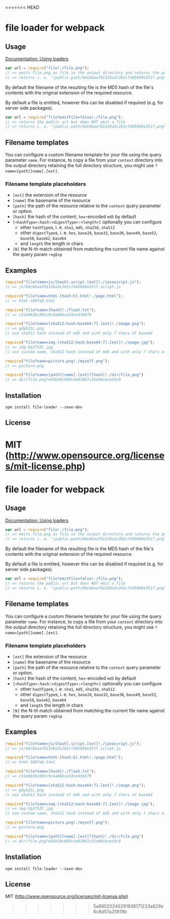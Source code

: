 <<<<<<< HEAD
# file loader for webpack

## Usage

[Documentation: Using loaders](http://webpack.github.io/docs/using-loaders.html)

``` javascript
var url = require("file!./file.png");
// => emits file.png as file in the output directory and returns the public url
// => returns i. e. "/public-path/0dcbbaa701328a3c262cfd45869e351f.png"
```

By default the filename of the resulting file is the MD5 hash of the file's contents 
with the original extension of the required resource.

By default a file is emitted, however this can be disabled if required (e.g. for server
side packages).

``` javascript
var url = require("file?emitFile=false!./file.png");
// => returns the public url but does NOT emit a file
// => returns i. e. "/public-path/0dcbbaa701328a3c262cfd45869e351f.png"
```

## Filename templates

You can configure a custom filename template for your file using the query
parameter `name`. For instance, to copy a file from your `context` directory
into the output directory retaining the full directory structure, you might
use `?name=[path][name].[ext]`.

### Filename template placeholders

* `[ext]` the extension of the resource
* `[name]` the basename of the resource
* `[path]` the path of the resource relative to the `context` query parameter or option.
* `[hash]` the hash of the content, `hex`-encoded `md5` by default
* `[<hashType>:hash:<digestType>:<length>]` optionally you can configure
  * other `hashType`s, i. e. `sha1`, `md5`, `sha256`, `sha512`
  * other `digestType`s, i. e. `hex`, `base26`, `base32`, `base36`, `base49`, `base52`, `base58`, `base62`, `base64`
  * and `length` the length in chars
* `[N]` the N-th match obtained from matching the current file name against the query param `regExp`

## Examples

``` javascript
require("file?name=js/[hash].script.[ext]!./javascript.js");
// => js/0dcbbaa701328a3c262cfd45869e351f.script.js

require("file?name=html-[hash:6].html!./page.html");
// => html-109fa8.html

require("file?name=[hash]!./flash.txt");
// => c31e9820c001c9c4a86bce33ce43b679

require("file?name=[sha512:hash:base64:7].[ext]!./image.png");
// => gdyb21L.png
// use sha512 hash instead of md5 and with only 7 chars of base64

require("file?name=img-[sha512:hash:base64:7].[ext]!./image.jpg");
// => img-VqzT5ZC.jpg
// use custom name, sha512 hash instead of md5 and with only 7 chars of base64

require("file?name=picture.png!./myself.png");
// => picture.png

require("file?name=[path][name].[ext]?[hash]!./dir/file.png")
// => dir/file.png?e43b20c069c4a01867c31e98cbce33c9
```

## Installation

```npm install file-loader --save-dev```

## License

MIT (http://www.opensource.org/licenses/mit-license.php)
=======
# file loader for webpack

## Usage

[Documentation: Using loaders](http://webpack.github.io/docs/using-loaders.html)

``` javascript
var url = require("file!./file.png");
// => emits file.png as file in the output directory and returns the public url
// => returns i. e. "/public-path/0dcbbaa701328a3c262cfd45869e351f.png"
```

By default the filename of the resulting file is the MD5 hash of the file's contents 
with the original extension of the required resource.

By default a file is emitted, however this can be disabled if required (e.g. for server
side packages).

``` javascript
var url = require("file?emitFile=false!./file.png");
// => returns the public url but does NOT emit a file
// => returns i. e. "/public-path/0dcbbaa701328a3c262cfd45869e351f.png"
```

## Filename templates

You can configure a custom filename template for your file using the query
parameter `name`. For instance, to copy a file from your `context` directory
into the output directory retaining the full directory structure, you might
use `?name=[path][name].[ext]`.

### Filename template placeholders

* `[ext]` the extension of the resource
* `[name]` the basename of the resource
* `[path]` the path of the resource relative to the `context` query parameter or option.
* `[hash]` the hash of the content, `hex`-encoded `md5` by default
* `[<hashType>:hash:<digestType>:<length>]` optionally you can configure
  * other `hashType`s, i. e. `sha1`, `md5`, `sha256`, `sha512`
  * other `digestType`s, i. e. `hex`, `base26`, `base32`, `base36`, `base49`, `base52`, `base58`, `base62`, `base64`
  * and `length` the length in chars
* `[N]` the N-th match obtained from matching the current file name against the query param `regExp`

## Examples

``` javascript
require("file?name=js/[hash].script.[ext]!./javascript.js");
// => js/0dcbbaa701328a3c262cfd45869e351f.script.js

require("file?name=html-[hash:6].html!./page.html");
// => html-109fa8.html

require("file?name=[hash]!./flash.txt");
// => c31e9820c001c9c4a86bce33ce43b679

require("file?name=[sha512:hash:base64:7].[ext]!./image.png");
// => gdyb21L.png
// use sha512 hash instead of md5 and with only 7 chars of base64

require("file?name=img-[sha512:hash:base64:7].[ext]!./image.jpg");
// => img-VqzT5ZC.jpg
// use custom name, sha512 hash instead of md5 and with only 7 chars of base64

require("file?name=picture.png!./myself.png");
// => picture.png

require("file?name=[path][name].[ext]?[hash]!./dir/file.png")
// => dir/file.png?e43b20c069c4a01867c31e98cbce33c9
```

## Installation

```npm install file-loader --save-dev```

## License

MIT (http://www.opensource.org/licenses/mit-license.php)
>>>>>>> 5a88520246291938171233a829a6c8d57a25619b
